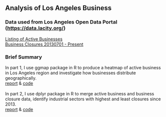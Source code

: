## Analysis of Los Angeles Business

### Data used from Los Angeles Open Data Portal (https://data.lacity.org/)
[Listing of Active Businesses](https://data.lacity.org/A-Prosperous-City/Listing-of-Active-Businesses/6rrh-rzua) <br />
[Business Closures 20130701 - Present](https://data.lacity.org/A-Prosperous-City/Business-Closures-20130701-Present/sg5j-gp4v)  

### Brief Summary
In part 1, I use ggmap package in R to produce a heatmap of active business in Los Angeles region and investigate how businesses distribute geographically. <br /> [report](https://pengyunbin.github.io/stats506/LA_Project/Project_Part_1_final.pdf) & [code](https://github.com/pengyunbin/stats506/blob/master/LA_Project/Project_Part_1_code_final.R)
<br />
<br />
In part 2, I use dplyr package in R to merge active business and business closure data, identify industrial sectors with highest and least closures since 2013.  <br /> [report](https://pengyunbin.github.io/stats506/LA_Project/Project_Part_2_Final.pdf) & [code](https://github.com/pengyunbin/stats506/blob/master/LA_Project/Project_Part_2_code_final.R)
